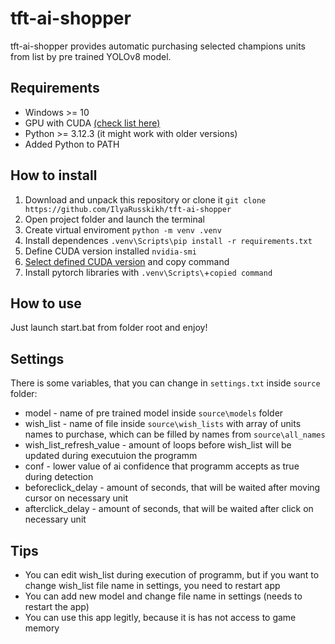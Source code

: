 # tft-ai-shopper
tft-ai-shopper provides automatic purchasing selected champions units from list by pre trained YOLOv8 model.
## Requirements
- Windows >= 10
- GPU with CUDA [(check list here)](https://ru.wikipedia.org/wiki/CUDA "(check list here)")
- Python >= 3.12.3 (it might work with older versions)
- Added Python to PATH

## How to install
1. Download and unpack this repository or clone it  `git clone https://github.com/IlyaRusskikh/tft-ai-shopper`
2. Open project folder and launch the terminal
3. Create virtual enviroment `python -m venv .venv`
4. Install dependences `.venv\Scripts\pip install -r requirements.txt`
5. Define CUDA version installed `nvidia-smi` 
6. [Select defined CUDA version](https://pytorch.org/get-started/locally/ "Select defined CUDA version") and copy command
7. Install pytorch libraries with `.venv\Scripts\`+`copied command`

## How to use
Just launch start.bat from folder root and enjoy!

## Settings
There is some variables, that you can change in `settings.txt` inside `source` folder:
- model - name of pre trained model inside `source\models` folder
- wish_list - name of file inside `source\wish_lists` with array of units names to purchase, which can be filled by names from `source\all_names`
- wish_list_refresh_value - amount of loops before wish_list will be updated during executuion the programm
- conf - lower value of ai confidence that programm accepts as true during detection
- beforeclick_delay - amount of seconds, that will be waited after moving cursor on necessary unit
- afterclick_delay - amount of seconds, that will be waited after click on necessary unit

## Tips
- You can edit wish_list during execution of programm, but if you want to change wish_list file name in settings, you need to restart app
- You can add new model and change file name in settings (needs to restart the app)
- You can use this app legitly, because it is has not access to game memory
